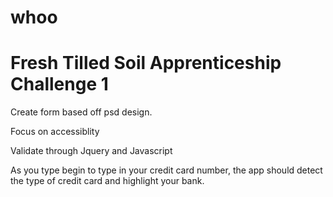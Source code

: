 whoo
====

Fresh Tilled Soil Apprenticeship Challenge 1
=======

Create form based off psd design.

Focus on accessiblity 

Validate through Jquery and Javascript

As you type begin to type in your credit card number, the app should detect the type of credit card and highlight your bank.
